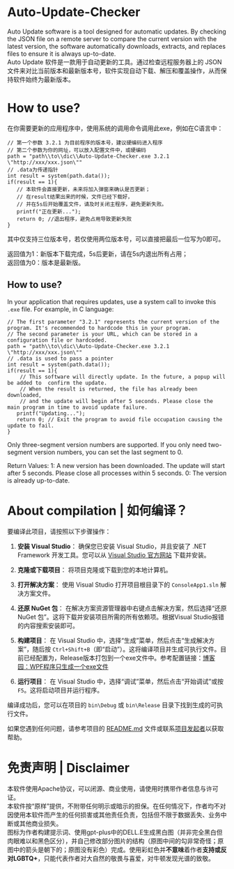 # Auto-Update-Checker
 Auto Update software is a tool designed for automatic updates. By checking the JSON file on a remote server to compare the current version with the latest version, the software automatically downloads, extracts, and replaces files to ensure it is always up-to-date.     
 Auto Update 软件是一款用于自动更新的工具。通过检查远程服务器上的 JSON 文件来对比当前版本和最新版本号，软件实现自动下载、解压和覆盖操作，从而保持软件始终为最新版本。  

# How to use?
 在你需要更新的应用程序中，使用系统的调用命令调用此exe，例如在C语言中：  
 ```
 // 第一个参数 3.2.1 为目前程序的版本号，建议硬编码进入程序
 // 第二个参数为你的网址，可以放入配置文件中，或硬编码
 path = "path\\to\\dic\\Auto-Update-Checker.exe 3.2.1 \"http://xxx/xxx.json\""
 // .data为传递指针
 int result = system(path.data());  
 if(result == 1){
    // 本软件会直接更新，未来将加入弹窗来确认是否更新；
    // 在result结果出来的时候，文件已经下载好，
    // 并在5s后开始覆盖文件，请及时关闭主程序，避免更新失败。
    printf("正在更新...");
    return 0; //退出程序，避免占用导致更新失败
 }
 ```
 其中仅支持三位版本号，若仅使用两位版本号，可以直接把最后一位写为0即可。  
 
 返回值为1：新版本下载完成，5s后更新，请在5s内退出所有占用；  
 返回值为0：版本是最新版。  
 ## How to use?
 In your application that requires updates, use a system call to invoke this `.exe` file. For example, in C language:

 ```
 // The first parameter "3.2.1" represents the current version of the program. It's recommended to hardcode this in your program.
 // The second parameter is your URL, which can be stored in a configuration file or hardcoded.
 path = "path\\to\\dic\\Auto-Update-Checker.exe 3.2.1 \"http://xxx/xxx.json\""
 // .data is used to pass a pointer
 int result = system(path.data());
 if(result == 1){
     // This software will directly update. In the future, a popup will be added to  confirm the update.
     // When the result is returned, the file has already been downloaded,
     // and the update will begin after 5 seconds. Please close the main program in time to avoid update failure.
    printf("Updating...");
    return 0; // Exit the program to avoid file occupation causing the update to fail.
 }
 ```
 Only three-segment version numbers are supported. If you only need two-segment version numbers, you can set the last segment to 0.

 Return Values:
 1: A new version has been downloaded. The update will start after 5 seconds. Please close all processes within 5 seconds.
 0: The version is already up-to-date.
 
# About compilation | 如何编译？

要编译此项目，请按照以下步骤操作：  

1. **安装 Visual Studio**：
   确保您已安装 Visual Studio，并且安装了 .NET Framework 开发工具。您可以从 [Visual Studio 官方网站](https://visualstudio.microsoft.com/) 下载并安装。

2. **克隆或下载项目**：
   将项目克隆或下载到您的本地计算机。

3. **打开解决方案**：
   使用 Visual Studio 打开项目根目录下的 `ConsoleApp1.sln` 解决方案文件。

4. **还原 NuGet 包**：
   在解决方案资源管理器中右键点击解决方案，然后选择“还原 NuGet 包”。这将下载并安装项目所需的所有依赖项。根据Visual Studio报错的内容搜索安装即可。  

5. **构建项目**：
   在 Visual Studio 中，选择“生成”菜单，然后点击“生成解决方案”，随后按 `Ctrl+Shift+B`（即“启动”）。这将编译项目并生成可执行文件。目前已经配置为，Release版本打包到一个exe文件中。参考配置链接：[博客园：WPF程序只生成一个exe文件](https://www.cnblogs.com/luziking/p/15032206.html)  

6. **运行项目**：
   在 Visual Studio 中，选择“调试”菜单，然后点击“开始调试”或按 `F5`。这将启动项目并运行程序。

编译成功后，您可以在项目的 `bin\Debug` 或 `bin\Release` 目录下找到生成的可执行文件。  

如果您遇到任何问题，请参考项目的 [README.md](README.md) 文件或联系[项目发起者](https://github.com/Muyu-Chen)以获取帮助。  

# 免责声明 | Disclaimer
本软件使用Apache协议，可以闭源、商业使用，请使用时携带作者信息与许可证。  
本软件按“原样”提供，不附带任何明示或暗示的担保。在任何情况下，作者均不对因使用本软件而产生的任何损害或其他责任负责，包括但不限于数据丢失、业务中断或其他商业损失。  
图标为作者构建提示词、使用gpt-plus中的DELL.E生成黑白图（并非完全黑白但肉眼难以和黑色区分），并自己修改部分图片的结构（原图中间的勾非常奇怪；原图中的箭头是朝下的；原图没有彩色）完成。使用彩虹色并**不意味**着作者**支持或反对LGBTQ+**，只能代表作者对大自然的敬畏与喜爱，对牛顿发现光谱的致敬。  
 
